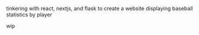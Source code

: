 tinkering with react, nextjs, and flask to create a website displaying baseball statistics by player

wip
